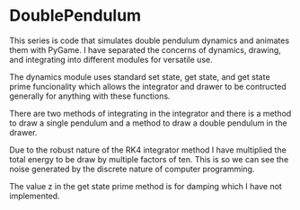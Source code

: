 # DoublePendulum

This series is code that simulates double pendulum dynamics and animates them with PyGame.
I have separated the concerns of dynamics, drawing, and integrating into different modules for versatile use.

The dynamics module uses standard set state, get state, and get state prime funcionality which allows the integrator and drawer to be contructed generally for anything with these functions.

There are two methods of integrating in the integrator and there is a method to draw a single pendulum and a method to draw a double pendulum in the drawer.

Due to the robust nature of the RK4 integrator method I have multiplied the total energy to be draw by multiple factors of ten.  This is so we can see the noise generated by the discrete nature of computer programming.

The value z in the get state prime method is for damping which I have not implemented.
